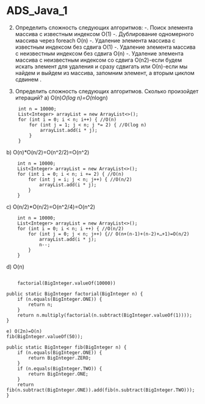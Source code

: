 # ADS_Java_1
2. Определить сложность следующих алгоритмов:
-. Поиск элемента массива с известным индексом O(1)
-. Дублирование одномерного массива через foreach O(n)
-. Удаление элемента массива с известным индексом без сдвига O(1)
-. Удаление элемента массива с неизвестным индексом без сдвига O(n)
-. Удаление элемента массива с неизвестным индексом со сдвига 
O(n2)-если будем искать элемент для удаления и сразу сдвигать или О(n)-если мы найдем и выйдем из массива, запомним элемент, а вторым циклом сдвинем
.

3. Определить сложность следующих алгоритмов. Сколько произойдет итераций?
a) O(n)*O(log n)=O(n*logn)

        int n = 10000;
        List<Integer> arrayList = new ArrayList<>();
        for (int i = 0; i < n; i++) { //O(n)
            for (int j = 1; j < n; j *= 2) { //O(log n)
                arrayList.add(i * j);
            }
        }
b) O(n)*O(n/2)=O(n^2/2)=O(n^2)

        int n = 10000;
        List<Integer> arrayList = new ArrayList<>();
        for (int i = 0; i < n; i += 2) { //O(n)
            for (int j = i; j < n; j++) { //O(n/2)
                arrayList.add(i * j);
            }
        }
с) O(n/2)*O(n/2)=O(n^2/4)=O(n^2)

        int n = 10000;
        List<Integer> arrayList = new ArrayList<>();
        for (int i = 0; i < n; i ++) { //O(n/2)
            for (int j = 0; j < n; j++) {// O(n+(n-1)+(n-2)+…+1)=O(n/2)
                arrayList.add(i * j);
                n--;
            }
        }
d) O(n)
```

    factorial(BigInteger.valueOf(10000))

public static BigInteger factorial(BigInteger n) {
    if (n.equals(BigInteger.ONE)) {
        return n;
    }
    return n.multiply(factorial(n.subtract(BigInteger.valueOf(1))));
}

e) O(2n)=O(n)
fib(BigInteger.valueOf(50));

public static BigInteger fib(BigInteger n) {
    if (n.equals(BigInteger.ONE)) {
        return BigInteger.ZERO;
    }
    if (n.equals(BigInteger.TWO)) {
        return BigInteger.ONE;
    }
    return fib(n.subtract(BigInteger.ONE)).add(fib(n.subtract(BigInteger.TWO)));
}
